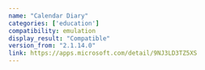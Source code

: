 ```yaml
---
name: "Calendar Diary"
categories: ['education']
compatibility: emulation
display_result: "Compatible"
version_from: "2.1.14.0"
link: https://apps.microsoft.com/detail/9NJ3LD3TZ5XS
---
```


